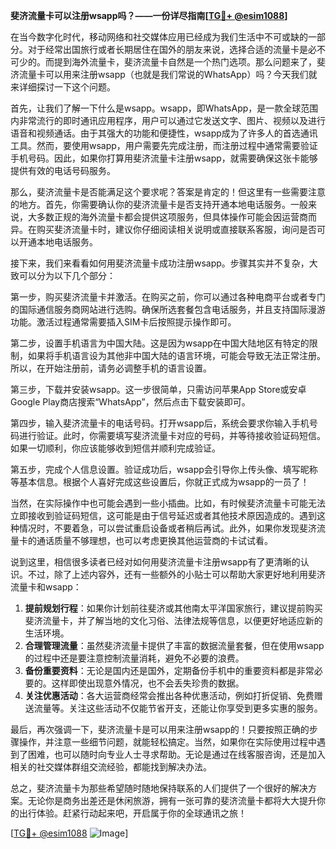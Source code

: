 **斐济流量卡可以注册wsapp吗？——一份详尽指南[[TG💪+ @esim1088](https://t.me/s/esim1088)]**

在当今数字化时代，移动网络和社交媒体应用已经成为我们生活中不可或缺的一部分。对于经常出国旅行或者长期居住在国外的朋友来说，选择合适的流量卡是必不可少的。而提到海外流量卡，斐济流量卡自然是一个热门选项。那么问题来了，斐济流量卡可以用来注册wsapp（也就是我们常说的WhatsApp）吗？今天我们就来详细探讨一下这个问题。

首先，让我们了解一下什么是wsapp。wsapp，即WhatsApp，是一款全球范围内非常流行的即时通讯应用程序，用户可以通过它发送文字、图片、视频以及进行语音和视频通话。由于其强大的功能和便捷性，wsapp成为了许多人的首选通讯工具。然而，要使用wsapp，用户需要先完成注册，而注册过程中通常需要验证手机号码。因此，如果你打算用斐济流量卡注册wsapp，就需要确保这张卡能够提供有效的电话号码服务。

那么，斐济流量卡是否能满足这个要求呢？答案是肯定的！但这里有一些需要注意的地方。首先，你需要确认你的斐济流量卡是否支持开通本地电话服务。一般来说，大多数正规的海外流量卡都会提供这项服务，但具体操作可能会因运营商而异。在购买斐济流量卡时，建议你仔细阅读相关说明或直接联系客服，询问是否可以开通本地电话服务。

接下来，我们来看看如何用斐济流量卡成功注册wsapp。步骤其实并不复杂，大致可以分为以下几个部分：

第一步，购买斐济流量卡并激活。在购买之前，你可以通过各种电商平台或者专门的国际通信服务商网站进行选购。确保所选套餐包含电话服务，并且支持国际漫游功能。激活过程通常需要插入SIM卡后按照提示操作即可。

第二步，设置手机语言为中国大陆。这是因为wsapp在中国大陆地区有特定的限制，如果将手机语言设为其他非中国大陆的语言环境，可能会导致无法正常注册。所以，在开始注册前，请务必调整手机的语言设置。

第三步，下载并安装wsapp。这一步很简单，只需访问苹果App Store或安卓Google Play商店搜索“WhatsApp”，然后点击下载安装即可。

第四步，输入斐济流量卡的电话号码。打开wsapp后，系统会要求你输入手机号码进行验证。此时，你需要填写斐济流量卡对应的号码，并等待接收验证码短信。如果一切顺利，你应该能够收到短信并顺利完成验证。

第五步，完成个人信息设置。验证成功后，wsapp会引导你上传头像、填写昵称等基本信息。根据个人喜好完成这些设置后，你就正式成为wsapp的一员了！

当然，在实际操作中也可能会遇到一些小插曲。比如，有时候斐济流量卡可能无法立即接收到验证码短信，这可能是由于信号延迟或者其他技术原因造成的。遇到这种情况时，不要着急，可以尝试重启设备或者稍后再试。此外，如果你发现斐济流量卡的通话质量不够理想，也可以考虑更换其他运营商的卡试试看。

说到这里，相信很多读者已经对如何用斐济流量卡注册wsapp有了更清晰的认识。不过，除了上述内容外，还有一些额外的小贴士可以帮助大家更好地利用斐济流量卡和wsapp：

1. **提前规划行程**：如果你计划前往斐济或其他南太平洋国家旅行，建议提前购买斐济流量卡，并了解当地的文化习俗、法律法规等信息，以便更好地适应新的生活环境。
2. **合理管理流量**：虽然斐济流量卡提供了丰富的数据流量套餐，但在使用wsapp的过程中还是要注意控制流量消耗，避免不必要的浪费。
3. **备份重要资料**：无论是国内还是国外，定期备份手机中的重要资料都是非常必要的。这样即使出现意外情况，也不会丢失珍贵的数据。
4. **关注优惠活动**：各大运营商经常会推出各种优惠活动，例如打折促销、免费赠送流量等。关注这些活动不仅能节省开支，还能让你享受到更多实惠的服务。

最后，再次强调一下，斐济流量卡是可以用来注册wsapp的！只要按照正确的步骤操作，并注意一些细节问题，就能轻松搞定。当然，如果你在实际使用过程中遇到了困难，也可以随时向专业人士寻求帮助。无论是通过在线客服咨询，还是加入相关的社交媒体群组交流经验，都能找到解决办法。

总之，斐济流量卡为那些希望随时随地保持联系的人们提供了一个很好的解决方案。无论你是商务出差还是休闲旅游，拥有一张可靠的斐济流量卡都将大大提升你的出行体验。赶紧行动起来吧，开启属于你的全球通讯之旅！

[[TG💪+ @esim1088](https://t.me/s/esim1088) ![Image](https://i.postimg.cc/4NQfJmqS/Snipaste-2025-05-13-00-14-12.png)]